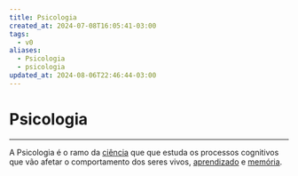 ```yaml
---
title: Psicologia
created_at: 2024-07-08T16:05:41-03:00
tags:
  - v0
aliases:
  - Psicologia
  - psicologia
updated_at: 2024-08-06T22:46:44-03:00
---
```

# Psicologia
---

A Psicologia é o ramo da [ciência](_insight/2024/07/2024-07-08-Ciencia.md)  que que estuda os processos cognitivos que vão afetar o comportamento dos seres vivos, [aprendizado](../../../mapas/Auto_desenvolvimento.md) e [memória](_insight/2024/07/2024-07-08-Memoria.md). 